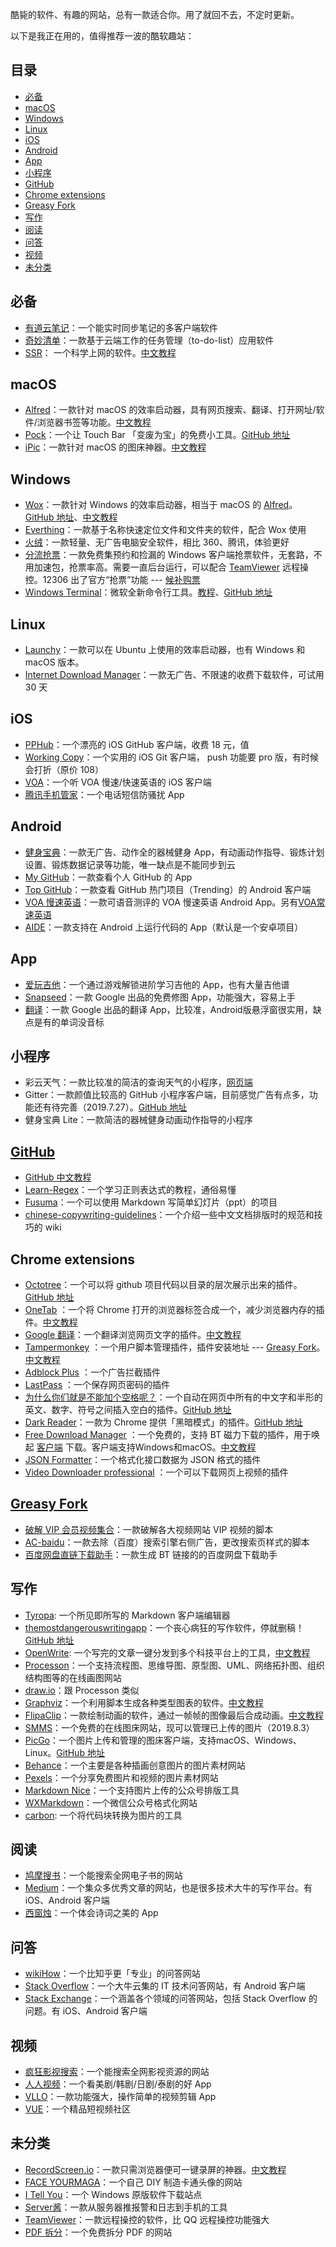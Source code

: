 酷毙的软件、有趣的网站，总有一款适合你。用了就回不去，不定时更新。

<!--注：由于微信不允许外部链接，你需要点击页尾左下角的「阅读原文」，才能访问文中的链接。 你可以在公众号菜单栏「工具」处找到最新版，也可以直接回复「酷软趣站」；或关注 GitHub 项目：-->
<!--```-->
<!--https://github.com/DeppWang/cool-software-fun-website-->
<!--```-->
以下是我正在用的，值得推荐一波的酷软趣站：

## 目录

- [必备](#必备)
- [macOS](#macOS)
- [Windows](#Windows)
- [Linux](#Linux)
- [iOS](#iOS)
- [Android](#Android)
- [App](#App)
- [小程序](#小程序)
- [GitHub](#GitHub)
- [Chrome extensions](#Chrome-extensions)
- [Greasy Fork](#Greasy-Fork)
- [写作](#写作)
- [阅读](#阅读)
- [问答](#问答)
- [视频](#视频)
- [未分类](#未分类)

## 必备

- [有道云笔记](https://note.youdao.com/)：一个能实时同步笔记的多客户端软件
- [奇妙清单](https://www.wunderlist.com/zh/)：一款基于云端工作的任务管理（to-do-list）应用软件
- [SSR](https://netboost.co/login?referrer=user)： 一个科学上网的软件。[中文教程](https://github.com/DeppWang/ShadowsocksR-download)

## macOS

- [Alfred](https://www.alfredapp.com/)：一款针对 macOS 的效率启动器，具有网页搜索、翻译、打开网址/软件/浏览器书签等功能。[中文教程](https://www.jianshu.com/p/e9f3352c785f)
- [Pock](https://pock.dev/)：一个让 Touch Bar 「变废为宝」的免费小工具。[GitHub 地址](https://github.com/pigigaldi/Pock)
- [iPic](https://apps.apple.com/cn/app/ipic-markdown-图床-文件上传工具/id1101244278?mt=12)：一款针对 macOS 的图床神器。[中文教程](https://sspai.com/post/34756)

## Windows

- [Wox](http://wox.one)：一款针对 Windows 的效率启动器，相当于 macOS 的 [Alfred](https://www.alfredapp.com/)。[GitHub 地址](https://github.com/Wox-launcher/Wox)、[中文教程](https://depp.wang/2018/09/17/IDEA-ShadowsocksR-Wunderlist-Wox/#Wox%EF%BC%88Windows%E6%95%88%E7%8E%87%E5%90%AF%E5%8A%A8%E5%99%A8%EF%BC%89)
- [Everthing](https://www.voidtools.com/zh-cn/)：一款基于名称快速定位文件和文件夹的软件，配合 Wox 使用
- [火绒](https://www.huorong.cn/)：一款轻量、无广告电脑安全软件，相比 360、腾讯，体验更好
- [分流抢票](https://www.bypass.cn/)：一款免费集预约和捡漏的 Windows 客户端抢票软件，无套路，不用加速包，抢票率高。需要一直后台运行，可以配合 [TeamViewer](https://www.teamviewer.cn/cn/) 远程操控。12306 出了官方“抢票”功能 --- [候补购票](https://www.12306.cn/mormhweb/zxdt/201905/t20190521_22980.html)
- [Windows Terminal](https://www.microsoft.com/en-us/p/windows-terminal-preview/9n0dx20hk701?activetab=pivot%3Aoverviewtab)：微软全新命令行工具。[教程](https://devblogs.microsoft.com/commandline/windows-terminal-preview-v0-3-release/)、[GitHub 地址](https://github.com/microsoft/terminal)

## Linux

- [Launchy](https://www.launchy.net/)：一款可以在 Ubuntu 上使用的效率启动器，也有 Windows 和 macOS 版本。
- [Internet Download Manager](https://www.internetdownloadmanager.com/)：一款无广告、不限速的收费下载软件，可试用 30 天

## iOS

- [PPHub](https://apps.apple.com/cn/app/pphub-for-github-%E5%BC%80%E5%8F%91%E8%80%85%E5%BF%85%E5%A4%87/id1314212521)：一个漂亮的 iOS GitHub 客户端，收费 18 元，值
- [Working Copy](https://workingcopyapp.com/)：一个实用的 iOS Git 客户端， push 功能要 pro 版，有时候会打折（原价 108）
- [VOA](https://apps.apple.com/cn/app/voa%E6%85%A2%E9%80%9F%E8%8B%B1%E8%AF%AD-voa%E6%AF%8F%E6%97%A5%E8%8B%B1%E8%AF%AD%E5%90%AC%E5%8A%9B/id576745090)：一个听 VOA 慢速/快速英语的 iOS 客户端
- [腾讯手机管家](https://apps.apple.com/cn/app/%E8%85%BE%E8%AE%AF%E6%89%8B%E6%9C%BA%E7%AE%A1%E5%AE%B6-%E7%94%B5%E8%AF%9D%E7%9F%AD%E4%BF%A1%E9%98%B2%E9%AA%9A%E6%89%B0%E4%B8%93%E5%AE%B6/id439638720)：一个电话短信防骚扰 App

<!--### [GitHawk](#GitHawk)-->
<!--* 一个接收GitHub消息的 iOS客户端，个人感觉没有邮件及时，通知功能有点不好使-->

## Android

- [健身宝典](https://www.wandoujia.com/apps/399479)：一款无广告、动作全的器械健身 App，有动画动作指导、锻炼计划设置、锻炼数据记录等功能，唯一缺点是不能同步到云
- [My GitHub](http://www.appchina.com/app/me.majiajie.mygithub)：一款查看个人 GitHub 的 App
- [Top GitHub](https://apkgk.com/com.mmazzarolo.dev.topgithub)：一款查看 GitHub 热门项目（Trending）的 Android 客户端
- [VOA 慢速英语](https://www.wandoujia.com/apps/27475)：一款可语音测评的 VOA 慢速英语 Android App。另有[VOA常速英语](https://android.myapp.com/myapp/detail.htm?apkName=com.iyuba.CSvoa&ADTAG=mobile)
- [AIDE](https://www.android-ide.com/)：一款支持在 Android 上运行代码的 App（默认是一个安卓项目）

## App

- [爱玩吉他](http://iguitar.immusician.com/)：一个通过游戏解锁进阶学习吉他的 App，也有大量吉他谱
- [Snapseed](https://snapseed.online/)：一款 Google 出品的免费修图 App，功能强大，容易上手
- [翻译](https://translate.google.cn/)：一款 Google 出品的翻译 App，比较准，Android版悬浮窗很实用，缺点是有的单词没音标

## 小程序

- 彩云天气：一款比较准的简洁的查询天气的小程序，[网页端](http://www.caiyunapp.com/map/)
- Gitter：一款颜值比较高的 GitHub 小程序客户端，目前感觉广告有点多，功能还有待完善（2019.7.27）。[GitHub 地址](https://github.com/huangjianke/Gitter)
- 健身宝典 Lite：一款简洁的器械健身动画动作指导的小程序

## [GitHub](https://github.com/)

- [GitHub 中文教程](https://help.github.com/cn)
- [Learn-Regex](https://github.com/ziishaned/learn-regex/blob/master/translations/README-cn.md)：一个学习正则表达式的教程，通俗易懂
- [Fusuma](https://github.com/hiroppy/fusuma)：一个可以使用 Markdown 写简单幻灯片（ppt）的项目
- [chinese-copywriting-guidelines](https://github.com/sparanoid/chinese-copywriting-guidelines)：一个介绍一些中文文档排版时的规范和技巧的 wiki

## Chrome extensions

- [Octotree](https://chrome.google.com/webstore/detail/octotree/bkhaagjahfmjljalopjnoealnfndnagc)：一个可以将 github 项目代码以目录的层次展示出来的插件。[GitHub 地址](https://github.com/ovity/octotree)
- [OneTab](https://chrome.google.com/webstore/detail/onetab/chphlpgkkbolifaimnlloiipkdnihall) ：一个将 Chrome 打开的浏览器标签合成一个，减少浏览器内存的插件。[中文教程](https://github.com/DeppWang/Chrome-extensions#1onetab-%E4%B8%8B%E8%BD%BD)
- [Google 翻译](https://chrome.google.com/webstore/detail/google-translate/aapbdbdomjkkjkaonfhkkikfgjllcleb)：一个翻译浏览网页文字的插件。[中文教程](https://github.com/DeppWang/Chrome-extensions#2google%E7%BF%BB%E8%AF%91-%E4%B8%8B%E8%BD%BD)
- [Tampermonkey](https://chrome.google.com/webstore/detail/tampermonkey/dhdgffkkebhmkfjojejmpbldmpobfkfo?utm_source=chrome-ntp-icon) ：一个用户脚本管理插件，插件安装地址 --- [Greasy Fork](https://greasyfork.org/zh-CN)。[中文教程](https://github.com/DeppWang/Chrome-extensions#3tampermonkey-%E4%B8%8B%E8%BD%BD)
- [Adblock Plus](https://chrome.google.com/webstore/detail/adblock-plus/cfhdojbkjhnklbpkdaibdccddilifddb?utm_source=chrome-ntp-icon) ：一个广告拦截插件
- [LastPass](https://chrome.google.com/webstore/detail/lastpass-free-password-ma/hdokiejnpimakedhajhdlcegeplioahd?utm_source=chrome-ntp-icon) ：一个保存网页密码的插件
- [为什么你们就是不能加个空格呢？](https://chrome.google.com/webstore/detail/%E7%82%BA%E4%BB%80%E9%BA%BC%E4%BD%A0%E5%80%91%E5%B0%B1%E6%98%AF%E4%B8%8D%E8%83%BD%E5%8A%A0%E5%80%8B%E7%A9%BA%E6%A0%BC%E5%91%A2%EF%BC%9F/paphcfdffjnbcgkokihcdjliihicmbpd/reviews)：一个自动在网页中所有的中文字和半形的英文、数字、符号之间插入空白的插件。[GitHub 地址](https://github.com/vinta/pangu.js)
- [Dark Reader](https://chrome.google.com/webstore/detail/dark-reader/eimadpbcbfnmbkopoojfekhnkhdbieeh)：一款为 Chrome 提供「黑暗模式」的插件。[GitHub 地址](https://github.com/darkreader/darkreader)
- [Free Download Manager](https://chrome.google.com/webstore/detail/free-download-manager/ahmpjcflkgiildlgicmcieglgoilbfdp?utm_source=chrome-ntp-icon) ：一个免费的，支持 BT 磁力下载的插件，用于唤起 [客户端](https://www.freedownloadmanager.org/zh/download.htm) 下载。客户端支持Windows和macOS。[中文教程](https://github.com/DeppWang/Chrome-extensions#4free-download-manager-%E4%B8%8B%E8%BD%BD)
- [JSON Formatter](https://chrome.google.com/webstore/detail/json-formatter/bcjindcccaagfpapjjmafapmmgkkhgoa?utm_source=chrome-ntp-icon)：一个格式化接口数据为 JSON 格式的插件
- [Video Downloader professional](https://chrome.google.com/webstore/detail/video-downloader-professi/jpaglkhbmbmhlnpnehlffkgaaapoicnk?utm_source=chrome-ntp-icon) ：一个可以下载网页上视频的插件

## [Greasy Fork](https://greasyfork.org/zh-CN)

- [破解 VIP 会员视频集合](https://greasyfork.org/zh-CN/scripts/27530-%E7%A0%B4%E8%A7%A3vip%E4%BC%9A%E5%91%98%E8%A7%86%E9%A2%91%E9%9B%86%E5%90%88)：一款破解各大视频网站 VIP 视频的脚本
- [AC-baidu](https://greasyfork.org/en/scripts/14178-ac-baidu-%E9%87%8D%E5%AE%9A%E5%90%91%E4%BC%98%E5%8C%96%E7%99%BE%E5%BA%A6%E6%90%9C%E7%8B%97%E8%B0%B7%E6%AD%8C%E6%90%9C%E7%B4%A2-%E5%8E%BB%E5%B9%BF%E5%91%8A-favicon-%E5%8F%8C%E5%88%97)：一款去除（百度）搜索引擎右侧广告，更改搜索页样式的脚本
- [百度网盘直链下载助手](https://greasyfork.org/zh-CN/scripts/39504-%E7%99%BE%E5%BA%A6%E7%BD%91%E7%9B%98%E7%9B%B4%E9%93%BE%E4%B8%8B%E8%BD%BD%E5%8A%A9%E6%89%8B)：一款生成 BT 链接的的百度网盘下载助手

## 写作

- [Tyropa](https://www.typora.io/): 一个所见即所写的 Markdown 客户端编辑器
- [themostdangerouswritingapp](https://www.squibler.io/writing-prompt-generator)：一个丧心病狂的写作软件，停就删稿！[GitHub 地址](https://github.com/maebert/themostdangerouswritingapp)
- [OpenWrite](https://www.openwrite.cn/): 一个写完的文章一键分发到多个科技平台上的工具，[中文教程](https://mp.weixin.qq.com/s/Tc0UtDwixLrJqgjwDzM9UQ)
- [Processon](https://www.processon.com/)：一个支持流程图、思维导图、原型图、UML、网络拓扑图、组织结构图等的在线画图网站
- [draw.io](https://www.draw.io/)：跟 Processon 类似
- [Graphviz](http://www.graphviz.org/)：一个利用脚本生成各种类型图表的软件。[中文教程](https://www.ibm.com/developerworks/cn/aix/library/au-aix-graphviz/index.html)
- [FlipaClip](https://support.flipaclip.us/)：一款绘制动画的软件，通过一帧帧的图像最后合成动画。[中文教程](https://mp.weixin.qq.com/s/ecznQk3G0KiGSquuH1vd1w)
- [SMMS](https://sm.ms/)：一个免费的在线图床网站，现可以管理已上传的图片（2019.8.3）
- [PicGo](https://molunerfinn.com/PicGo/)：一个图片上传和管理的图床客户端，支持macOS、Windows、Linux。[GitHub 地址](https://github.com/Molunerfinn/PicGo)
- [Behance](https://www.behance.net/)：一个主要是各种插画创意图片的图片素材网站
- [Pexels](https://www.pexels.com/)：一个分享免费图片和视频的图片素材网站
- [Markdown Nice](https://www.mdnice.com/)：一个支持图片上传的公众号排版工具
- [WXMarkdown](http://md.barretlee.com/)：一个微信公众号格式化网站
- [carbon](https://carbon.now.sh/): 一个将代码块转换为图片的工具

## 阅读

- [鸠摩搜书](https://www.jiumodiary.com/)：一个能搜索全网电子书的网站
- [Medium](https://medium.com/)：一个集众多优秀文章的网站，也是很多技术大牛的写作平台。有 iOS、Android 客户端
- [西窗烛](http://www.xcz.im/)：一个体会诗词之美的 App

## 问答

- [wikiHow](https://zh.wikihow.com/%E9%A6%96%E9%A1%B5)：一个比知乎更「专业」的问答网站
- [Stack Overflow](https://stackoverflow.com/)：一个大牛云集的 IT 技术问答网站，有 Android 客户端
- [Stack Exchange](https://stackexchange.com/)：一个涵盖各个领域的问答网站，包括 Stack Overflow 的问题。有 iOS、Android 客户端

## 视频

- [疯狂影视搜索](http://ifkdy.com/)：一个能搜索全网影视资源的网站
- [人人视频](https://rr.tv/)：一个看美剧/韩剧/日剧/泰剧的好 App
- [VLLO](https://www.google.com/search?q=VLLO)：一款功能强大，操作简单的视频剪辑 App
- [VUE](https://vuevideo.net/)：一个精品短视频社区

## 未分类

- [RecordScreen.io](https://recordscreen.io/)：一款只需浏览器便可一键录屏的神器。[中文教程](https://mp.weixin.qq.com/s/n3xwbwrEP3fC7KW5HEeDRQ)
- [FACE YOURMAGA](https://www.faceyourmanga.com/)：一个自己 DIY 制造卡通头像的网站
- [I Tell You](http://msdn.itellyou.cn/)：一个 Windows 原版软件下载站点
- [Server酱](http://sc.ftqq.com/3.version)：一款从服务器推报警和日志到手机的工具
- [TeamViewer](https://www.teamviewer.cn/cn/)：一款远程操控的软件，比 QQ 远程操控功能强大
- [PDF 拆分](https://smallpdf.com/split-pdf)：一个免费拆分 PDF 的网站